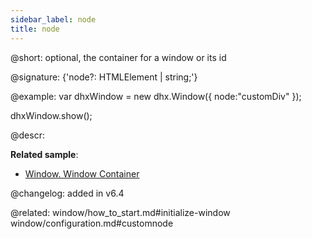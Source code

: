 ```yaml
---
sidebar_label: node
title: node
---          
```


@short: optional, the container for a window or its id

@signature: {'node?: HTMLElement | string;'}

@example: 
var dhxWindow = new dhx.Window({
    node:"customDiv"
});
 
dhxWindow.show();



@descr: 

**Related sample**:
- [Window. Window Container](https://snippet.dhtmlx.com/2rrclo09)

@changelog: added in v6.4

@related: 
window/how_to_start.md#initialize-window
window/configuration.md#customnode

